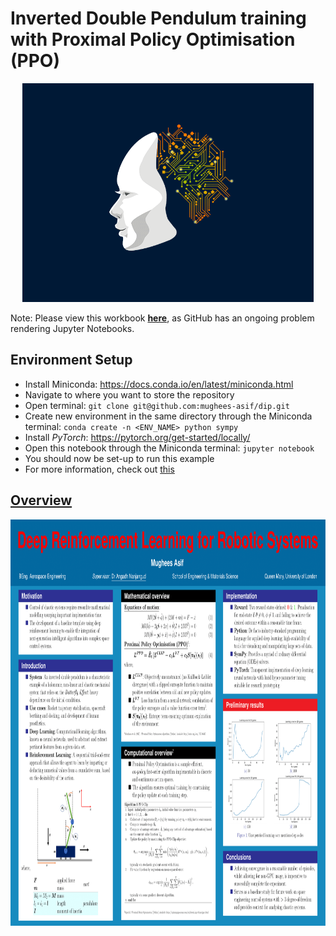 # Inverted Double Pendulum training with Proximal Policy Optimisation (PPO)

<p align="center">
    <img height=350 src="images/ai_gif.gif">
</p>

Note: Please view this workbook **[here](https://nbviewer.jupyter.org/github/mughees-asif/dip/blob/master/deep-learning-dip.ipynb)**, as GitHub has an ongoing problem rendering Jupyter Notebooks.

## Environment Setup

* Install Miniconda: https://docs.conda.io/en/latest/miniconda.html
* Navigate to where you want to store the repository
* Open terminal: `git clone git@github.com:mughees-asif/dip.git`
* Create new environment in the same directory through the Miniconda terminal: `conda create -n <ENV_NAME> python sympy` 
* Install *PyTorch*: https://pytorch.org/get-started/locally/
* Open this notebook through the Miniconda terminal: `jupyter notebook`
* You should now be set-up to run this example
* For more information, check out [this](https://github.com/mughees-asif/dip/blob/master/project.pdf)

## [Overview](https://github.com/mughees-asif/dip/blob/master/images/poster.png)

<p align="center">
    <img height=650 src="images/poster.png">
</p>



